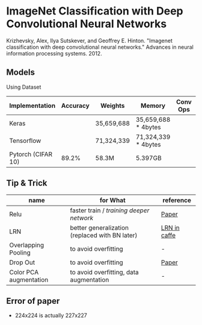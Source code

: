 # ImageNet Classification with Deep Convolutional Neural Networks
Krizhevsky, Alex, Ilya Sutskever, and Geoffrey E. Hinton. "Imagenet classification with deep convolutional neural networks." Advances in neural information processing systems. 2012.

## Models

Using Dataset

| Implementation | Accuracy | Weights | Memory | Conv Ops | etc |
|---|---|---|---|---|---|
| Keras |   |  35,659,688 | 35,659,688 * 4bytes |   |    |
| Tensorflow |   | 71,324,339  | 71,324,339 * 4bytes |   |  [link](https://github.com/YBIGTA/DL_Models/blob/master/Alexnet%20(Tensorflow).ipynb)  |
| Pytorch (CIFAR 10) | 89.2%  | 58.3M  | 5.397GB |   |[link](https://github.com/Jooong/DLCV/blob/master/classification/models.py#L71)|

## Tip & Trick

| name | for What | reference |
|---|---|---|
| Relu | faster train / *training deeper network* | [Paper](http://citeseerx.ist.psu.edu/viewdoc/download?doi=10.1.1.165.6419&rep=rep1&type=pdf) |
| LRN  | better generalization (replaced with BN later)  | [LRN in caffe](http://caffe.berkeleyvision.org/tutorial/layers/lrn.html) |
| Overlapping Pooling | to avoid overfitting | - |
| Drop Out | to avoid overfitting | [Paper](http://jmlr.org/papers/volume15/srivastava14a.old/srivastava14a.pdf) |
| Color PCA augmentation | to avoid overfitting, data augmentation | - |


## Error of paper
- 224x224 is actually 227x227
